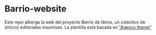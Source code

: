 # Barrio-website

Este repo alberga la web del proyecto Barrio de libros, un colectivo de (micro) editoriales insumisas.
La plantilla está basada en ["Agency theme"](https://y7kim.github.io/agency-jekyll-theme/)


